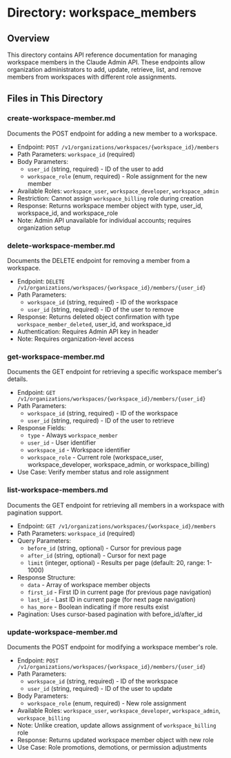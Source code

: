 # Directory: workspace_members

## Overview
This directory contains API reference documentation for managing workspace members in the Claude Admin API. These endpoints allow organization administrators to add, update, retrieve, list, and remove members from workspaces with different role assignments.

## Files in This Directory

### **create-workspace-member.md**
Documents the POST endpoint for adding a new member to a workspace.

- Endpoint: `POST /v1/organizations/workspaces/{workspace_id}/members`
- Path Parameters: `workspace_id` (required)
- Body Parameters:
  - `user_id` (string, required) - ID of the user to add
  - `workspace_role` (enum, required) - Role assignment for the new member
- Available Roles: `workspace_user`, `workspace_developer`, `workspace_admin`
- Restriction: Cannot assign `workspace_billing` role during creation
- Response: Returns workspace member object with type, user_id, workspace_id, and workspace_role
- Note: Admin API unavailable for individual accounts; requires organization setup

### **delete-workspace-member.md**
Documents the DELETE endpoint for removing a member from a workspace.

- Endpoint: `DELETE /v1/organizations/workspaces/{workspace_id}/members/{user_id}`
- Path Parameters:
  - `workspace_id` (string, required) - ID of the workspace
  - `user_id` (string, required) - ID of the user to remove
- Response: Returns deleted object confirmation with type `workspace_member_deleted`, user_id, and workspace_id
- Authentication: Requires Admin API key in header
- Note: Requires organization-level access

### **get-workspace-member.md**
Documents the GET endpoint for retrieving a specific workspace member's details.

- Endpoint: `GET /v1/organizations/workspaces/{workspace_id}/members/{user_id}`
- Path Parameters:
  - `workspace_id` (string, required) - ID of the workspace
  - `user_id` (string, required) - ID of the user to retrieve
- Response Fields:
  - `type` - Always `workspace_member`
  - `user_id` - User identifier
  - `workspace_id` - Workspace identifier
  - `workspace_role` - Current role (workspace_user, workspace_developer, workspace_admin, or workspace_billing)
- Use Case: Verify member status and role assignment

### **list-workspace-members.md**
Documents the GET endpoint for retrieving all members in a workspace with pagination support.

- Endpoint: `GET /v1/organizations/workspaces/{workspace_id}/members`
- Path Parameters: `workspace_id` (required)
- Query Parameters:
  - `before_id` (string, optional) - Cursor for previous page
  - `after_id` (string, optional) - Cursor for next page
  - `limit` (integer, optional) - Results per page (default: 20, range: 1-1000)
- Response Structure:
  - `data` - Array of workspace member objects
  - `first_id` - First ID in current page (for previous page navigation)
  - `last_id` - Last ID in current page (for next page navigation)
  - `has_more` - Boolean indicating if more results exist
- Pagination: Uses cursor-based pagination with before_id/after_id

### **update-workspace-member.md**
Documents the POST endpoint for modifying a workspace member's role.

- Endpoint: `POST /v1/organizations/workspaces/{workspace_id}/members/{user_id}`
- Path Parameters:
  - `workspace_id` (string, required) - ID of the workspace
  - `user_id` (string, required) - ID of the user to update
- Body Parameters:
  - `workspace_role` (enum, required) - New role assignment
- Available Roles: `workspace_user`, `workspace_developer`, `workspace_admin`, `workspace_billing`
- Note: Unlike creation, update allows assignment of `workspace_billing` role
- Response: Returns updated workspace member object with new role
- Use Case: Role promotions, demotions, or permission adjustments

